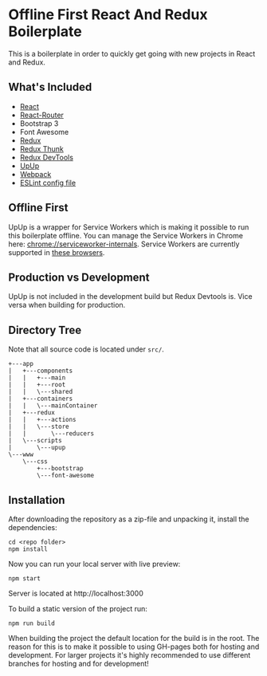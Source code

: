 # Offline First React And Redux Boilerplate
This is a boilerplate in order to quickly get going with new projects in React and Redux.

## What's Included

 - [React](http://facebook.github.io/react/)
 - [React-Router](https://www.npmjs.com/package/react-router)
 - Bootstrap 3
 - Font Awesome
 - [Redux](http://redux.js.org/)
 - [Redux Thunk](https://www.npmjs.com/package/redux-thunk)
 - [Redux DevTools](https://www.npmjs.com/package/redux-devtools)
 - [UpUp](https://www.talater.com/upup/)
 - [Webpack](http://webpack.github.io/)
 - [ESLint config file](http://eslint.org/)

## Offline First
UpUp is a wrapper for Service Workers which is making it possible to run this boilerplate offline. You can manage the Service Workers in Chrome here: [chrome://serviceworker-internals](chrome://serviceworker-internals). Service Workers are currently supported in [these browsers](http://caniuse.com/#search=service%20workers).

## Production vs Development
UpUp is not included in the development build but Redux Devtools is. Vice versa when building for production.

## Directory Tree
Note that all source code is located under `src/`.
```
+---app
|   +---components
|   |   +---main
|   |   +---root
|   |   \---shared
|   +---containers
|   |   \---mainContainer
|   +---redux
|   |   +---actions
|   |   \---store
|   |       \---reducers
|   \---scripts
|       \---upup
\---www
    \---css
        +---bootstrap
        \---font-awesome
```

## Installation
After downloading the repository as a zip-file and unpacking it, install the dependencies:
```
cd <repo folder>
npm install
```

Now you can run your local server with live preview:
```
npm start
```
Server is located at http://localhost:3000

To build a static version of the project run:
```
npm run build
```
When building the project the default location for the build is in the root. The reason for this is to make it possible to using GH-pages both for hosting and development. For larger projects it's highly recommended to use different branches for hosting and for development!
